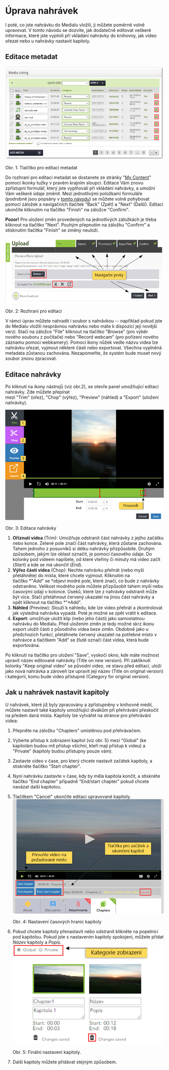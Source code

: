 Úprava nahrávek
===============





I poté, co jste nahrávku do Medialu vložili, ji můžete poměrně volně
upravovat. V tomto návodu se dozvíte, jak dodatečně editovat veškeré
informace, které jste vyplnili při vkládání nahrávky do knihovny, jak
video ořezat nebo u nahrávky nastavit kapitoly.

## Editace metadat

![](home/jak-muazu-dodatecne-upravit-metadata/01-button-2.0-GS.png)  
<figcaption>Obr. 1: Tlačítko pro editaci metadat</figcaption>

Do rozhraní pro editaci metadat se dostanete ze stránky "[My
Content](/medialdocs/kde-najdu-vsechna-svoje-videa)" pomocí ikonky
tužky v pravém krajním sloupci. Editace Vám znovu zpřístupní formulář,
který jste vyplňovali při vkládání nahrávky, a umožní Vám veškeré údaje
změnit. Mezi jednotlivými položkami formuláře (podrobně jsou popsány
v [tomto návodu](/medialdocs/jak-nahrat-do-medialu-soubor-z-pocitace))
se můžete volně pohybovat pomocí záložek a navigačních tlačítek "Back"
(Zpět) a "Next" (Další). Editaci ukončíte kliknutím na tlačítko
"Finish" na záložce "Confirm".

**Pozor!** Pro uložení změn provedených na jednotlivých záložkách je
třeba kliknout na tlačítko "Next". Pouhým přepnutím na záložku
"Confirm" a stisknutím tlačítka "Finish" se změny neuloží.

![](home/jak-muazu-dodatecne-upravit-metadata/ar_bro_chop_navigace_GS.png)  
<figcaption>Obr. 2: Rozhraní pro editaci</figcaption>



V rámci úprav můžete nahradit i soubor s nahrávkou -- například pokud
jste do Medialu vložili nesprávnou nahrávku nebo máte k dispozici její
novější verzi. Stačí na záložce "File" kliknout na tlačítko "Browse"
(pro výběr nového souboru z počítače) nebo "Record webcam" (pro
pořízení nového záznamu pomocí webkamery). Pomocí ikony nůžek vedle
názvu videa lze nahrávku ořezat, vyjmout některé části nebo exportovat.
Všechna vyplněná metadata zůstanou zachována. Nezapomeňte, že systém
bude muset nový soubor znovu zpracovat.

## Editace nahrávky

Po kliknutí na ikony nástrojů (viz obr.2), se otevře panel umožňující
editaci nahrávky. Zde můžete přepínat
mezi "Trim" (ořez), "Chop" (výřez), "Preview" (náhled)
a "Export" (uložení nahrávky).

![](home/jak-muazu-dodatecne-upravit-metadata/edit.png)  
<figcaption>Obr. 3: Editace nahrávky</figcaption>

1.  **Oříznutí videa** (Trim): Umožňuje odstranit část nahrávky z jejího
    začátku nebo konce. Zelené pole značí část nahrávky, která zůstane
    zachována. Tahem jednoho z posuvníků si délku nahrávky přizpůsobíte.
    Druhým způsobem, jakým lze oblast označit, je pomocí časového údaje.
    Do kolonky pod videem napíšete, od které vteřiny či minuty má video
    začít (*Start*) a kde se má ukončit (*End*). 
2.  **Výřez části videa** (Chop): Nechte nahrávku přehrát (nebo myší
    přetáhněte) do místa, které chcete vyjmout. Kliknutím na
    tlačítko *"*Add*" se *objeví modré pole, které značí, co bude
    z nahrávky odstraněno. Velikost modrého pole můžete přizpůsobit
    tahem myší nebo časovými údaji v kolonce. Úseků, které lze
    z nahrávky odstranit může být více. Stačí přetáhnout červený
    ukazatel na jinou část nahrávky a opět kliknout na
    tlačítko *"*Add". 
3.  **Náhled** (Preview): Slouží k náhledu, kde lze video přehrát a
    zkontrolovat jak výsledná nahrávka vypadá. Poté je možné se zpět
    vrátit k editace.
4.  **Export**: umožňuje uložit klip (nebo jeho části) jako samostatnou
    nahrávku do Medialu. Před uložením změn je tedy možné skrz ikonu
    export uložit části z původního videa beze změn. Obdobně jako u
    předchozích funkcí, přetáhnete červený ukazatel na potřebné místo v
    nahrávce a tlačítkem "Add" se žlutě označí část videa, která bude
    exportována.

Po kliknutí na tlačítko pro uložení "Save", vyskočí okno, kde máte
možnost upravit název editované nahrávky (Title on new version). Při
zakliknutí kolonky "Keep original video" se původní video, ve stavu
před editací, uloží jako nová nahrávka a zároveň lze upravit její název
(Title on original version) i kategorii, komu bude video přístupné
(Category for original version).

## Jak u nahrávek nastavit kapitoly 

U nahrávek, které již byly zpracovány a zpřístupněny v knihovně médií,
můžete nastavit také kapitoly umožňující divákům při přehrávání
přeskočit na předem daná místa. Kapitoly lze vytvářet na stránce pro
přehrávání videa:

1.  Přepněte na záložku "Chapters" umístěnou pod přehrávačem.
2.  Vyberte přístup k zobrazení kapitol (viz obr. 5) mezi "Global" (ke
    kapitolám budou mít přístup všichni, kteří mají přístup k videu) a
    "Private" (kapitoly budou přístupny pouze vám).
3.  Zastavte video v čase, pro který chcete nastavit začátek kapitoly, a
    stiskněte tlačítko "Start chapter".
4.  Nyní nahrávku zastavte v čase, kdy by měla kapitola končit, a
    stiskněte tlačítko "End chapter" případně "End/start chapter"
    pokud chcete navázat další kapitolou.
5.  Tlačítkem "Cancel" ukončíte editaci upravované kapitoly.  
    ![](home/jak-muazu-dodatecne-upravit-metadata/03-set_time-2.5-GS.png)  
    <figcaption>Obr. 4: Nastavení časových hranic kapitoly</figcaption>
6.  Pokud chcete kapitoly přenastavit nebo odstranit klikněte na
    popelnici pod kapitolou. Pokud jste s nastavením kapitoly spokojeni,
    můžete přidat *Název* kapitoly a *Popis*.
    ![](home/jak-muazu-dodatecne-upravit-metadata/04-info-2.5-GS.png)  
    <figcaption>Obr. 5: Finální nastavení kapitoly.</figcaption>
    
7.  Další kapitoly můžete přidávat stejným způsobem.


